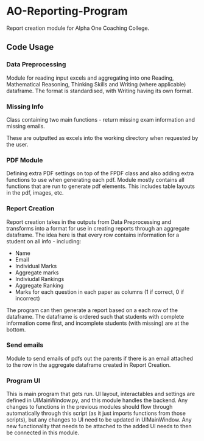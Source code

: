 # AO-Reporting-Program
Report creation module for Alpha One Coaching College.

## Code Usage
### Data Preprocessing
Module for reading input excels and aggregating into one Reading, Mathematical Reasoning, Thinking Skills and Writing (where applicable) dataframe. The format is standardised, with Writing having its own format.

### Missing Info
Class containing two main functions - return missing exam information and missing emails. 

These are outputted as excels into the working directory when requested by the user. 

### PDF Module
Defining extra PDF settings on top of the FPDF class and also adding extra functions to use when generating each pdf. Module mostly contains all functions that are run to generate pdf elements. This includes table layouts in the pdf, images, etc. 

### Report Creation
Report creation takes in the outputs from Data Preprocessing and transforms into a format for use in creating reports through an aggregate dataframe. The idea here is that every row contains information for a student on all info - including: 
- Name
- Email
- Individual Marks
- Aggregate marks
- Indiviudal Rankings
- Aggregate Ranking
- Marks for each question in each paper as columns (1 if correct, 0 if incorrect)

The program can then generate a report based on a each row of the dataframe. The dataframe is ordered such that students with complete information come first, and incomplete students (with missing) are at the bottom. 

### Send emails
Module to send emails of pdfs out the parents if there is an email attached to the row in the aggregate dataframe created in Report Creation.

### Program UI 
This is main program that gets run. UI layout, interactables and settings are defined in UIMainWindow.py, and this module handles the backend. Any changes to functions in the previous modules should flow through automatically through this script (as it just imports functions from those scripts), but any changes to UI need to be updated in UIMainWindow. Any new functionality that needs to be attached to the added UI needs to then be connected in this module. 
